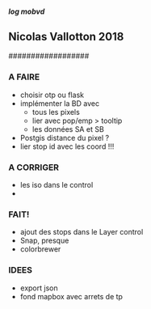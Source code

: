 ##### log mobvd
## Nicolas Vallotton 2018
##################
### A FAIRE

* choisir otp ou flask
* implémenter la BD avec
  * tous les pixels
  * lier avec pop/emp > tooltip
  * les données SA et SB
* Postgis distance du pixel ?
* lier stop id avec les coord !!!


### A CORRIGER

* les iso dans le control
*

### FAIT!

* ajout des stops dans le Layer control
* Snap, presque
* colorbrewer


### IDEES

* export json
* fond mapbox avec arrets de tp
